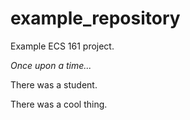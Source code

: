 # example_repository
Example ECS 161 project.

*Once upon a time...*

There was a student.

There was a cool thing.
